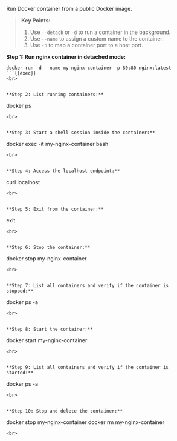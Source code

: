 Run Docker container from a public Docker image.

> **Key Points:**  
> 1. Use `--detach` or `-d` to run a container in the background.  
> 2. Use `--name` to assign a custom name to the container.  
> 3. Use `-p` to map a container port to a host port.


**Step 1: Run nginx container in detached mode:**

```
docker run -d --name my-nginx-container -p 80:80 nginx:latest
```{{exec}}
<br>


**Step 2: List running containers:**

```
docker ps
```{{exec}}
<br>


**Step 3: Start a shell session inside the container:**

```
docker exec -it my-nginx-container bash
```{{exec}}
<br>


**Step 4: Access the localhost endpoint:**

```
curl localhost
```{{exec}}
<br>


**Step 5: Exit from the container:**

```
exit
```{{exec}}
<br>


**Step 6: Stop the container:**

```
docker stop my-nginx-container
```{{exec}}
<br>


**Step 7: List all containers and verify if the container is stopped:**

```
docker ps -a
```{{exec}}
<br>


**Step 8: Start the container:**

```
docker start my-nginx-container
```{{exec}}
<br>


**Step 9: List all containers and verify if the container is started:**

```
docker ps -a
```{{exec}}
<br>


**Step 10: Stop and delete the container:**

```
docker stop my-nginx-container
docker rm my-nginx-container
```{{exec}}
<br>

